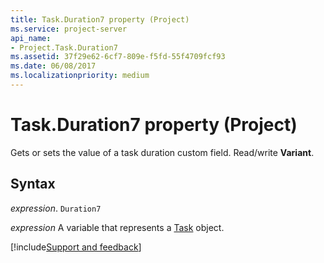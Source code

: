 ```yaml
---
title: Task.Duration7 property (Project)
ms.service: project-server
api_name:
- Project.Task.Duration7
ms.assetid: 37f29e62-6cf7-809e-f5fd-55f4709fcf93
ms.date: 06/08/2017
ms.localizationpriority: medium
---
```



# Task.Duration7 property (Project)

 Gets or sets the value of a task duration custom field. Read/write **Variant**.


## Syntax

_expression_. `Duration7`

_expression_ A variable that represents a [Task](./Project.Task.md) object.

[!include[Support and feedback](~/includes/feedback-boilerplate.md)]